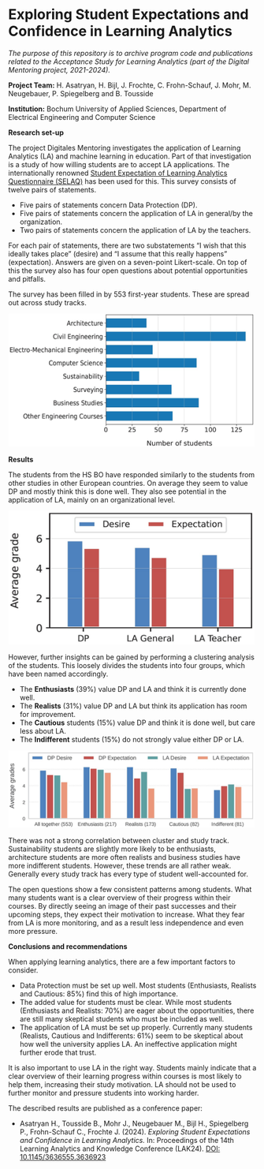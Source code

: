 # Exploring Student Expectations and Confidence in Learning Analytics

*The purpose of this repository is to archive program code and publications related to the Acceptance Study for Learning Analytics (part of the Digital Mentoring project, 2021-2024).*

**Project Team:** H. Asatryan, H. Bijl, J. Frochte, C. Frohn-Schauf, J. Mohr, M. Neugebauer, P. Spiegelberg and B. Tousside

**Institution:** Bochum University of Applied Sciences, Department of Electrical Engineering and Computer Science

**Research set-up**

The project Digitales Mentoring investigates the application of Learning Analytics (LA) and machine learning in education. Part of that investigation is a study of how willing students are to accept LA applications. The internationally renowned [Student Expectation of Learning Analytics Questionnaire (SELAQ)](https://onlinelibrary.wiley.com/doi/full/10.1111/jcal.12366) has been used for this. This survey consists of twelve pairs of statements.

- Five pairs of statements concern Data Protection (DP).
- Five pairs of statements concern the application of LA in general/by the organization.
- Two pairs of statements concern the application of LA by the teachers.

For each pair of statements, there are two substatements “I wish that this ideally takes place” (desire) and “I assume that this really happens” (expectation). Answers are given on a seven-point Likert-scale. On top of this the survey also has four open questions about potential opportunities and pitfalls.

The survey has been filled in by 553 first-year students. These are spread out across study tracks.

<img src="./readme_images/img1.jpg" alt="Specializations" width="500"/>

**Results**

The students from the HS BO have responded similarly to the students from other studies in other European countries. On average they seem to value DP and mostly think this is done well. They also see potential in the application of LA, mainly on an organizational level.

<img src="./readme_images/img2.jpg" alt="Desire expectation averages per question group" width="500"/>

However, further insights can be gained by performing a clustering analysis of the students. This loosely divides the students into four groups, which have been named accordingly.

- The **Enthusiasts** (39%) value DP and LA and think it is currently done well.
- The **Realists** (31%) value DP and LA but think its application has room for improvement.
- The **Cautious** students (15%) value DP and think it is done well, but care less about LA.
- The **Indifferent** students (15%) do not strongly value either DP or LA.

<img src="./readme_images/img3.jpg" alt="Desire expectation averages per student group (brief)" width="500"/>

There was not a strong correlation between cluster and study track. Sustainability students are slightly more likely to be enthusiasts, architecture students are more often realists and business studies have more indifferent students. However, these trends are all rather weak. Generally every study track has every type of student well-accounted for.

The open questions show a few consistent patterns among students. What many students want is a clear overview of their progress within their courses. By directly seeing an image of their past successes and their upcoming steps, they expect their motivation to increase. What they fear from LA is more monitoring, and as a result less independence and even more pressure.

**Conclusions and recommendations**

When applying learning analytics, there are a few important factors to consider.

- Data Protection must be set up well. Most students (Enthusiasts, Realists and Cautious: 85%) find this of high importance.
- The added value for students must be clear. While most students (Enthusiasts and Realists: 70%) are eager about the opportunities, there are still many skeptical students who must be included as well.
- The application of LA must be set up properly. Currently many students (Realists, Cautious and Indifferents: 61%) seem to be skeptical about how well the university applies LA. An ineffective application might further erode that trust.

It is also important to use LA in the right way. Students mainly indicate that a clear overview of their learning progress within courses is most likely to help them, increasing their study motivation. LA should not be used to further monitor and pressure students into working harder.

The described results are published as a conference paper:

 - Asatryan H., Tousside B., Mohr J., Neugebauer M., Bijl H., Spiegelberg P., Frohn-Schauf C., Frochte J.  (2024). *Exploring Student Expectations and Confidence in Learning Analytics.* In: Proceedings of the 14th Learning Analytics and Knowledge Conference (LAK24). [DOI: 10.1145/3636555.3636923](http://dx.doi.org/10.1145/3636555.3636923)
